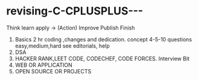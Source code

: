 # revising-C-CPLUSPLUS---

Think learn apply -> (Action) Improve Publish Finish

1. Basics 2 hr coding ,changes and dedication. concept 4-5-10 questions easy,medium,hard see editorials, help
2. DSA
3. HACKER RANK,LEET CODE, CODECHEF, CODE FORCES. Interview Bit
4. WEB OR APPLICATION
5. OPEN SOURCE OR PROJECTS 
